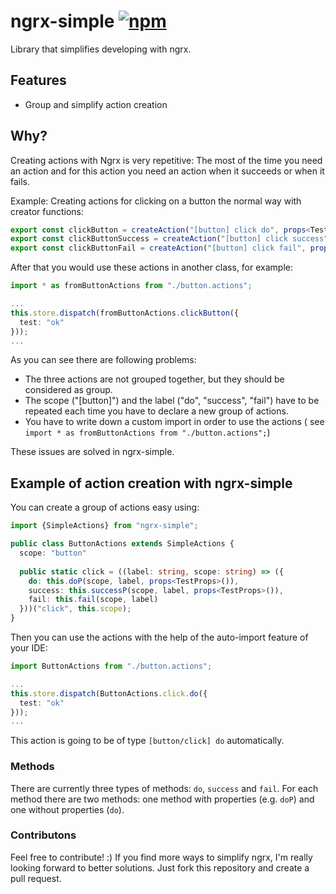 # ngrx-simple <a href="https://www.npmjs.com/package/ngrx-simple"><img alt="npm" src="https://img.shields.io/npm/v/ngrx-simple"></a>

Library that simplifies developing with ngrx.

## Features

- Group and simplify action creation

## Why?

Creating actions with Ngrx is very repetitive: The most of the time you need an action and for this action you need an
action when it succeeds or when it fails.

Example: Creating actions for clicking on a button the normal way with creator functions:

````typescript
export const clickButton = createAction("[button] click do", props<TestProps>());
export const clickButtonSuccess = createAction("[button] click success", props<TestProps>());
export const clickButtonFail = createAction("[button] click fail", props<TestProps>());
````

After that you would use these actions in another class, for example:

````typescript
import * as fromButtonActions from "./button.actions";

...
this.store.dispatch(fromButtonActions.clickButton({
  test: "ok"
}));
...
````

As you can see there are following problems:

- The three actions are not grouped together, but they should be considered as group.
- The scope ("[button]") and the label ("do", "success", "fail") have to be repeated each time you have to declare a new
  group of actions.
- You have to write down a custom import in order to use the actions (
  see `import * as fromButtonActions from "./button.actions";`)

These issues are solved in ngrx-simple.

## Example of action creation with ngrx-simple

You can create a group of actions easy using:

```typescript
import {SimpleActions} from "ngrx-simple";

public class ButtonActions extends SimpleActions {
  scope: "button"
  
  public static click = ((label: string, scope: string) => ({
    do: this.doP(scope, label, props<TestProps>()),
    success: this.successP(scope, label, props<TestProps>()),
    fail: this.fail(scope, label)
  }))("click", this.scope);
}
```

Then you can use the actions with the help of the auto-import feature of your IDE:

````typescript
import ButtonActions from "./button.actions";

...
this.store.dispatch(ButtonActions.click.do({
  test: "ok"
}));
...
````
This action is going to be of type `[button/click] do` automatically.

### Methods

There are currently three types of methods: `do`, `success` and `fail`. For each method there are two methods: one method
with properties (e.g. `doP`) and one without properties (`do`).

### Contributons

Feel free to contribute! :) If you find more ways to simplify ngrx, I'm really looking forward to better solutions. Just fork this repository and create a pull request.

